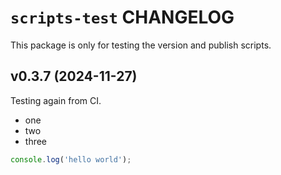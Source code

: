 # `scripts-test` CHANGELOG

This package is only for testing the version and publish scripts.

## v0.3.7 (2024-11-27)

Testing again from CI.

- one
- two
- three

```ts
console.log('hello world');
```

